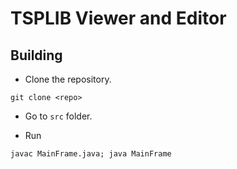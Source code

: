 # TSPLIB Viewer and Editor

## Building
- Clone the repository.

`git clone <repo>`

- Go to `src` folder.

- Run

`javac MainFrame.java; java MainFrame`
